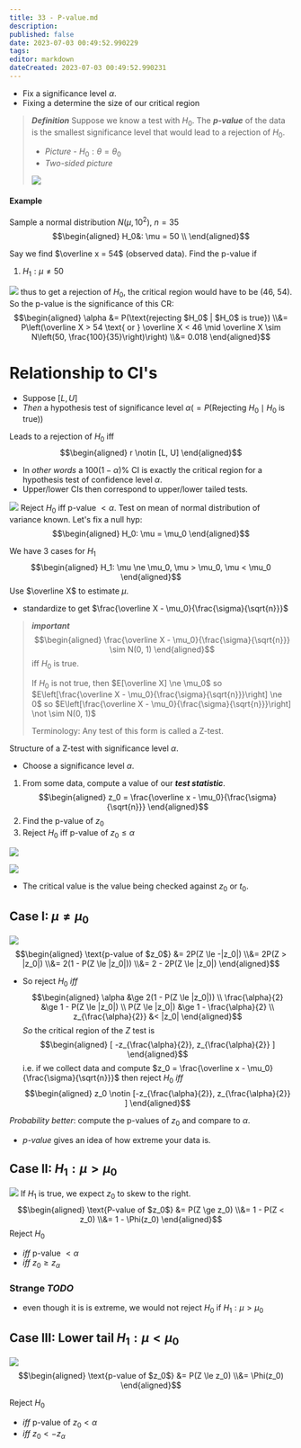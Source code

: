 ```yaml
---
title: 33 - P-value.md
description:
published: false
date: 2023-07-03 00:49:52.990229
tags:
editor: markdown
dateCreated: 2023-07-03 00:49:52.990231
---
```


- Fix a significance level $\alpha$.
- Fixing a determine the size of our critical region

> ***Definition***
> Suppose we know a test with $H_0$. The ***p-value*** of the data is the smallest significance level that would lead to a rejection of $H_0$.
> 
> - *Picture* - $H_0: \theta = \theta_0$
> - *Two-sided picture*
> 
> 
> ![](/images/20230702002723.png)

#### Example
Sample a normal distribution $N(\mu, 10^2)$, $n = 35$
$$\begin{aligned}
    H_0&: \mu = 50 \\
\end{aligned}$$

Say we find $\overline x = 54$ (observed data). Find the p-value if
1. $H_1:\mu \ne 50$

![](/images/20230702002747.png)
    thus to get a rejection of $H_0$, the critical region would have to be (46, 54). So the p-value is the significance of this CR:
$$\begin{aligned}
    \alpha &= P(\text{rejecting $H_0$ | $H_0$ is true})
    \\&=
        P\left(\overline X > 54 \text{ or } \overline X < 46 \mid \overline X \sim N\left(50, \frac{100}{35}\right)\right)
    \\&=
        0.018
\end{aligned}$$

# Relationship to CI's
- Suppose $[L, U]$
- *Then* a hypothesis test of significance level $\alpha(=P(\text{Rejecting } H_0 \mid H_0 \text{ is true}))$

Leads to a rejection of $H_0$ iff
$$\begin{aligned}
    r \notin [L, U]
\end{aligned}$$
- In *other words* a $100(1 - \alpha)\%$ CI is exactly the critical region for a hypothesis test of confidence level $\alpha$.
- Upper/lower CIs then correspond to upper/lower tailed tests.

![](/images/20230702002813.png)
Reject $H_0$ iff p-value $< \alpha$.
Test on mean of normal distribution of variance known.
Let's fix a null hyp:
$$\begin{aligned}
    H_0: \mu = \mu_0
\end{aligned}$$

We have 3 cases for $H_1$
$$\begin{aligned}
    H_1: \mu \ne \mu_0, \mu > \mu_0, \mu < \mu_0
\end{aligned}$$
Use $\overline X$ to estimate $\mu$.
- standardize to get $\frac{\overline X - \mu_0}{\frac{\sigma}{\sqrt{n}}}$

> ***important***
> $$\begin{aligned}
>     \frac{\overline X - \mu_0}{\frac{\sigma}{\sqrt{n}}} \sim N(0, 1)
> \end{aligned}$$
> iff $H_0$ is true.
> 
> If $H_0$ is not true, then $E[\overline X] \ne \mu_0$ so $E\left[\frac{\overline X - \mu_0}{\frac{\sigma}{\sqrt{n}}}\right] \ne 0$ so $E\left[\frac{\overline X - \mu_0}{\frac{\sigma}{\sqrt{n}}}\right] \not \sim N(0, 1)$
> 
> Terminology: Any test of this form is called a Z-test.

Structure of a Z-test with significance level $\alpha$.
- Choose a significance level $\alpha$.
1. From some data, compute a value of our ***test statistic***.
$$\begin{aligned}
    z_0 = \frac{\overline x - \mu_0}{\frac{\sigma}{\sqrt{n}}}
\end{aligned}$$
2. Find the p-value of $z_0$
3. Reject $H_0$ iff p-value of $z_0 \le \alpha$ 

![](/images/20221201142919.png)

![](/images/20221202140359.png)

- The critical value is the value being checked against $z_0$ or $t_0$.

## Case I: $\mu \ne \mu_0$

![](/images/20230702002855.png)
$$\begin{aligned}
    \text{p-value of $z_0$}
    &=
        2P(Z \le -|z_0|)
    \\&=
        2P(Z > |z_0|)
    \\&=
        2(1 - P(Z \le |z_0|))
    \\&=
        2 - 2P(Z \le |z_0|)
\end{aligned}$$

- So reject $H_0$ *iff*
$$\begin{aligned}
    \alpha &\ge 2(1 - P(Z \le |z_0|)) \\
    \frac{\alpha}{2} &\ge 1 - P(Z \le |z_0|) \\
    P(Z \le |z_0|) &\ge 1 - \frac{\alpha}{2} \\
    z_{\frac{\alpha}{2}} &< |z_0|
\end{aligned}$$
*So* the critical region of the $Z$ test is
$$\begin{aligned}
    [ -z_{\frac{\alpha}{2}}, z_{\frac{\alpha}{2}} ]
\end{aligned}$$
i.e. if we collect data and compute $z_0 = \frac{\overline x - \mu_0}{\frac{\sigma}{\sqrt{n}}}$ then reject $H_0$ *iff*
$$\begin{aligned}
    z_0 \notin [-z_{\frac{\alpha}{2}}, z_{\frac{\alpha}{2}} ]
\end{aligned}$$

*Probability better*: compute the p-values of $z_0$ and compare to $\alpha$.
- *p-value* gives an idea of how extreme your data is.

## Case II: $H_1: \mu > \mu_0$

![](/images/20230702002911.png)
If $H_1$ is true, we expect $z_0$ to skew to the right.
$$\begin{aligned}
    \text{P-value of $z_0$}
    &=
        P(Z \ge z_0)
    \\&=
        1 - P(Z < z_0)
    \\&=
        1 - \Phi(z_0)
\end{aligned}$$
Reject $H_0$
- *iff* p-value $<\alpha$
- *iff* $z_0 \ge z_\alpha$

### Strange ***TODO***
- even though it is is extreme, we would not reject $H_0$ if $H_1: \mu > \mu_0$

## Case III: Lower tail $H_1: \mu<\mu_0$

![](/images/20230702002939.png)
$$\begin{aligned}
    \text{p-value of $z_0$}
    &=
        P(Z \le z_0)
    \\&=
        \Phi(z_0)
\end{aligned}$$

Reject $H_0$ 
- *iff* p-value of $z_0 < \alpha$
- *iff* $z_0 < -z_\alpha$


